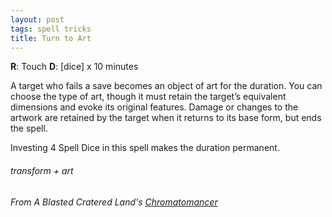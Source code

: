 ```yaml
---
layout: post
tags: spell tricks
title: Turn to Art
---
```

**R**: Touch  **D**: [dice] x 10 minutes

A target who fails a save becomes an object of art for the duration. You can choose the type of art, though it must retain the target’s equivalent dimensions and evoke its original features. Damage or changes to the artwork are retained by the target when it returns to its base form, but ends the spell.

Investing 4 Spell Dice in this spell makes the duration permanent.

###### transform + art
###### From A Blasted Cratered Land's [Chromatomancer](https://crateredland.blogspot.com/2019/09/chromatomancy-colors-of-magic.html)
